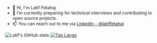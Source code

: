 
- 👋 Hi, I'm Latif Fetahaj
- 🌱 I’m currently preparing for technical interviews and contributing to open source projects.
- 📫 You can reach out to me via [LinkedIn - @latiffetahaj](https://www.linkedin.com/in/latiffetahaj/)

![Latif's GitHub stats](https://github-readme-stats.vercel.app/api?username=latiffetahaj&card_width=100px&show_icons=true&hide=stars,contribs)
[![Top Langs](https://github-readme-stats.vercel.app/api/top-langs/?username=latiffetahaj&layout=compact&card_width=100px&show_icons=true)](https://github.com/latiffetahaj/github-readme-stats)

